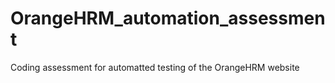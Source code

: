 # OrangeHRM_automation_assessment
Coding assessment for automatted testing of the OrangeHRM website
